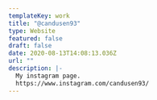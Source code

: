 ```yaml
---
templateKey: work
title: "@candusen93"
type: Website
featured: false
draft: false
date: 2020-08-13T14:08:13.036Z
url: ""
description: |-
  My instagram page. 
  https://www.instagram.com/candusen93/
---
```

